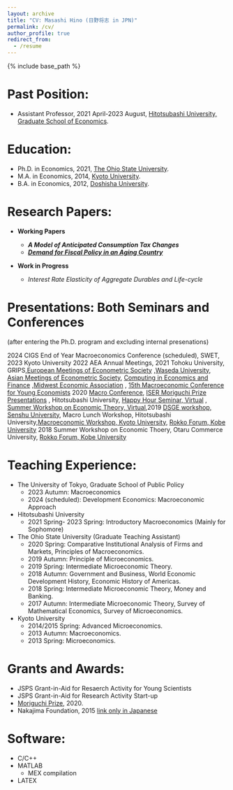 ```yaml
---
layout: archive
title: "CV: Masashi Hino (日野将志 in JPN)"
permalink: /cv/
author_profile: true
redirect_from:
  - /resume
---
```


{% include base_path %}

<!-- [pdf version of cv](/files/Hino_CV.pdf)-->

<!-- 
Current Position: \
======\
* Posdoc Researcher, 2023 September-, The University of Tokyo, Department of Economics 
-->

Past Position: 
=====
* Assistant Professor,  2021 April-2023 August, [Hitotsubashi University, Graduate School of Economics](https://www.econ.hit-u.ac.jp/eng/index.html).

Education:
======
* Ph.D. in Economics, 2021, [The Ohio State University](https://economics.osu.edu/).
* M.A. in Economics, 2014, [Kyoto University](https://www.econ.kyoto-u.ac.jp/en/).
* B.A. in Economics, 2012, [Doshisha University](https://www.econ.doshisha.ac.jp/en/).


Research Papers:
======
* **Working Papers**

  * ***A Model of Anticipated Consumption Tax Changes*** 
  * [***Demand for Fiscal Policy in an Aging Country***](files/Demand_for_Fiscal_Policy_in_an_Aging_Country_cigs.pdf) 
* **Work in Progress**
  * *Interest Rate Elasticity of Aggregate Durables and Life-cycle*
  
Presentations: Both Seminars and Conferences
======
(after entering the Ph.D. program and excluding internal presenations)

2024 CIGS End of Year Macroeconomics Conference (scheduled), SWET, 2023 Kyoto University 2022 AEA Annual Meetings, 2021 Tohoku University, GRIPS,[European Meetings of Econometric Society](https://eea-esem-2021.org/) ,[Waseda University](http://winpec.sakura.ne.jp/Winpec_Workshop_Calendar/seminars/view/51), [Asian Meetings of Econometric Society](https://ames.curtin.edu.my/), [Computing in Economics and Finance](https://comp-econ.org/CEF_2021/) ,[Midwest Economic Association](http://mea.grinnell.edu/) , [15th Macroeconomic Conference for Young Economists](http://www.macro.kier.kyoto-u.ac.jp/20210216.pdf) 2020 [Macro Conference](https://ies.keio.ac.jp/en/events/13319/), [ISER Moriguchi Prize Presentations](https://www.iser.osaka-u.ac.jp/seminar/index.html) , Hitotsubashi University, [Happy Hour Seminar, Virtual](https://sites.google.com/view/happyhourseminar/home) , <!--- * Hitotsubashi Univ, Virtual--> [Summer Workshop on Economic Theory, Virtual](https://sites.google.com/view/swetotaruhokudai/swet2020/%E8%B2%A1%E6%94%BF),2019 [DSGE workshop, Senshu University](https://www.kengonutahara.com/dsge-workshop), Macro Lunch Workshop, Hitotsubashi University,[Macroeconomic Workshop, Kyoto University](https://sites.google.com/site/kyotomacroecon/), [Rokko Forum, Kobe University](http://www.econ.kobe-u.ac.jp/activity/seminar/rokko/rf2019.html) 2018 Summer Workshop on Economic Thoery, Otaru Commerce University,  [Rokko Forum, Kobe University](http://www.econ.kobe-u.ac.jp/activity/seminar/rokko/rf2018.html)
  
Teaching Experience:
======
* The University of Tokyo, Graduate School of Public Policy
  * 2023 Autumn: Macroeconomics
  * 2024 (scheduled): Development Economics: Macroeconomic Approach
* Hitotsubashi University 
  * 2021 Spring- 2023 Spring: Introductory Macroeconomics (Mainly for Sophomore)
* The Ohio State University (Graduate Teaching Assistant)
  * 2020 Spring: Comparative Institutional Analysis of Firms and Markets, Principles of Macroeconomics. 
  * 2019 Autumn: Principle of Microeconomics. 
  * 2019 Spring: Intermediate Microeconomic Theory. 
  * 2018 Autumn: Government and Business, World Economic Development History, Economic History of Americas. 
  * 2018 Spring: Intermediate Microeconomic Theory, Money and Banking. 
  * 2017 Autumn: Intermediate Microeconomic Theory, Survey of Mathematical Economics, Survey of Microeconomics. 
* Kyoto University 
  * 2014/2015 Spring: Advanced Microeconomics. 
  * 2013 Autumn: Macroeconomics. 
  * 2013 Spring: Microeconomics. 
    
Grants and Awards:
======
* JSPS Grant-in-Aid for Resaerch Activity for Young Scientists
* JSPS Grant-in-Aid for Research Activity Start-up
* [Moriguchi Prize](https://www.iser.osaka-u.ac.jp/moriguchi/moriguchi_en.html), 2020.
* Nakajima Foundation, 2015 [link only in Japanese](http://www.nakajimafound.or.jp/)

Software:
======
* C/C++
* MATLAB
  * MEX compilation
* LATEX

<!---
References:
======
* Professor **Julia Thomas** (chair): [thomas.2108[at]osu.edu](mailto:thomas.2108@osu.edu)
  
* Professor **Aubhik Khan**:  [khan.247[at]osu.edu](mailto:khan.247@osu.edu)

* Professor **Pok-sang Lam**: [lam.1[at]osu.edu](mailto:lam.1@osu.edu)

 <span style="color: blue; ">**final update in 2021 Jan**</span>  -->
